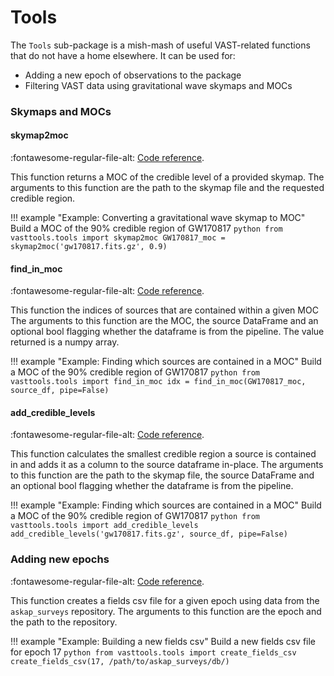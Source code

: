 # Tools

The `Tools` sub-package is a mish-mash of useful VAST-related functions that do not have a home elsewhere. It can be used for:

  * Adding a new epoch of observations to the package
  * Filtering VAST data using gravitational wave skymaps and MOCs
  
### Skymaps and MOCs

#### skymap2moc
:fontawesome-regular-file-alt: [Code reference](../../reference/tools/#vasttools.tools.skymap2moc).

This function returns a MOC of the credible level of a provided skymap.
The arguments to this function are the path to the skymap file and the requested credible region.

!!! example "Example: Converting a gravitational wave skymap to MOC"
    Build a MOC of the 90% credible region of GW170817
    ```python
    from vasttools.tools import skymap2moc
    GW170817_moc = skymap2moc('gw170817.fits.gz', 0.9)
    ```

#### find_in_moc
:fontawesome-regular-file-alt: [Code reference](../../reference/tools/#vasttools.tools.find_in_moc).

This function the indices of sources that are contained within a given MOC
The arguments to this function are the MOC, the source DataFrame and an optional bool flagging whether the dataframe is from the pipeline.
The value returned is a numpy array.

!!! example "Example: Finding which sources are contained in a MOC"
    Build a MOC of the 90% credible region of GW170817
    ```python
    from vasttools.tools import find_in_moc
    idx = find_in_moc(GW170817_moc, source_df, pipe=False)
    ```
    
#### add_credible_levels
:fontawesome-regular-file-alt: [Code reference](../../reference/tools/#vasttools.tools.add_credible_levels).

This function calculates the smallest credible region a source is contained in and adds it as a column to the source dataframe in-place.
The arguments to this function are the path to the skymap file, the source DataFrame and an optional bool flagging whether the dataframe is from the pipeline.

!!! example "Example: Finding which sources are contained in a MOC"
    Build a MOC of the 90% credible region of GW170817
    ```python
    from vasttools.tools import add_credible_levels
    add_credible_levels('gw170817.fits.gz', source_df, pipe=False)
    ```

### Adding new epochs
:fontawesome-regular-file-alt: [Code reference](../../reference/tools/#vasttools.tools.create_fields_csv).

This function creates a fields csv file for a given epoch using data from the `askap_surveys` repository.
The arguments to this function are the epoch and the path to the repository.

!!! example "Example: Building a new fields csv"
    Build a new fields csv file for epoch 17
    ```python
    from vasttools.tools import create_fields_csv
    create_fields_csv(17, /path/to/askap_surveys/db/)
    ```


